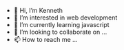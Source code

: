 - 👋 Hi, I’m Kenneth
- 👀 I’m interested in web development
- 🌱 I’m currently learning javascript
- 💞️ I’m looking to collaborate on ...
- 📫 How to reach me ...

<!---
Ascendnt/Ascendnt is a ✨ special ✨ repository because its `README.md` (this file) appears on your GitHub profile.
You can click the Preview link to take a look at your changes.
--->
